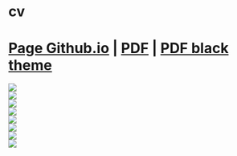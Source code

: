 # cv

# [Page Github.io](https://JB-DELAHAIE.github.io/cv) | [PDF](https://github.com/JB-DELAHAIE/cv/raw/main/cv.pdf) | [PDF black theme](https://github.com/JB-DELAHAIE/cv/raw/main/cv-black.pdf)  
  
![](https://img.shields.io/github/commit-activity/m/JB-DELAHAIE/cv?color=red&style=for-the-badge)  
![](https://img.shields.io/github/last-commit/JB-DELAHAIE/cv?color=red&style=for-the-badge)  
![](https://img.shields.io/github/contributors/JB-DELAHAIE/cv?style=for-the-badge)  
![](https://img.shields.io/github/stars/JB-DELAHAIE/cv?color=red&label=repo%20stars&style=for-the-badge)  
![](https://img.shields.io/github/languages/code-size/JB-DELAHAIE/cv?color=red)  
![](https://img.shields.io/github/repo-size/JB-DELAHAIE/cv?color=red)  
![](https://img.shields.io/github/issues-raw/JB-DELAHAIE/cv)  
![](https://img.shields.io/github/issues-closed-raw/JB-DELAHAIE/cv)
